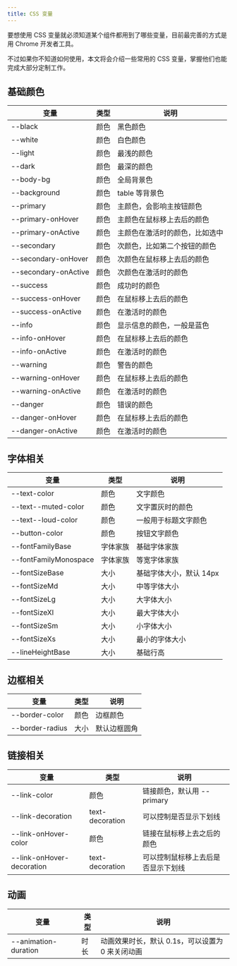 ```yaml
---
title: CSS 变量
---
```


要想使用 CSS 变量就必须知道某个组件都用到了哪些变量，目前最完善的方式是用 Chrome 开发者工具。

不过如果你不知道如何使用，本文将会介绍一些常用的 CSS 变量，掌握他们也能完成大部分定制工作。

## 基础颜色

| 变量                 | 类型 | 说明                           |
| -------------------- | ---- | ------------------------------ |
| --black              | 颜色 | 黑色颜色                       |
| --white              | 颜色 | 白色颜色                       |
| --light              | 颜色 | 最浅的颜色                     |
| --dark               | 颜色 | 最深的颜色                     |
| --body-bg            | 颜色 | 全局背景色                     |
| --background         | 颜色 | table 等背景色                 |
| --primary            | 颜色 | 主颜色，会影响主按钮颜色       |
| --primary-onHover    | 颜色 | 主颜色在鼠标移上去后的颜色     |
| --primary-onActive   | 颜色 | 主颜色在激活时的颜色，比如选中 |
| --secondary          | 颜色 | 次颜色，比如第二个按钮的颜色   |
| --secondary-onHover  | 颜色 | 次颜色在鼠标移上去后的颜色     |
| --secondary-onActive | 颜色 | 次颜色在激活时的颜色           |
| --success            | 颜色 | 成功时的颜色                   |
| --success-onHover    | 颜色 | 在鼠标移上去后的颜色           |
| --success-onActive   | 颜色 | 在激活时的颜色                 |
| --info               | 颜色 | 显示信息的颜色，一般是蓝色     |
| --info-onHover       | 颜色 | 在鼠标移上去后的颜色           |
| --info-onActive      | 颜色 | 在激活时的颜色                 |
| --warning            | 颜色 | 警告的颜色                     |
| --warning-onHover    | 颜色 | 在鼠标移上去后的颜色           |
| --warning-onActive   | 颜色 | 在激活时的颜色                 |
| --danger             | 颜色 | 错误的颜色                     |
| --danger-onHover     | 颜色 | 在鼠标移上去后的颜色           |
| --danger-onActive    | 颜色 | 在激活时的颜色                 |

## 字体相关

| 变量                  | 类型     | 说明                    |
| --------------------- | -------- | ----------------------- |
| --text-color          | 颜色     | 文字颜色                |
| --text--muted-color   | 颜色     | 文字置灰时的颜色        |
| --text--loud-color    | 颜色     | 一般用于标题文字颜色    |
| --button-color        | 颜色     | 按钮文字颜色            |
| --fontFamilyBase      | 字体家族 | 基础字体家族            |
| --fontFamilyMonospace | 字体家族 | 等宽字体家族            |
| --fontSizeBase        | 大小     | 基础字体大小，默认 14px |
| --fontSizeMd          | 大小     | 中等字体大小            |
| --fontSizeLg          | 大小     | 大字体大小              |
| --fontSizeXl          | 大小     | 最大字体大小            |
| --fontSizeSm          | 大小     | 小字体大小              |
| --fontSizeXs          | 大小     | 最小的字体大小          |
| --lineHeightBase      | 大小     | 基础行高                |

## 边框相关

| 变量            | 类型 | 说明         |
| --------------- | ---- | ------------ |
| --border-color  | 颜色 | 边框颜色     |
| --border-radius | 大小 | 默认边框圆角 |

## 链接相关

| 变量                      | 类型            | 说明                               |
| ------------------------- | --------------- | ---------------------------------- |
| --link-color              | 颜色            | 链接颜色，默认用 --primary         |
| --link-decoration         | text-decoration | 可以控制是否显示下划线             |
| --link-onHover-color      | 颜色            | 链接在鼠标移上去之后的颜色         |
| --link-onHover-decoration | text-decoration | 可以控制鼠标移上去后是否显示下划线 |

## 动画

| 变量                 | 类型 | 说明                                             |
| -------------------- | ---- | ------------------------------------------------ |
| --animation-duration | 时长 | 动画效果时长，默认 0.1s，可以设置为 0 来关闭动画 |
